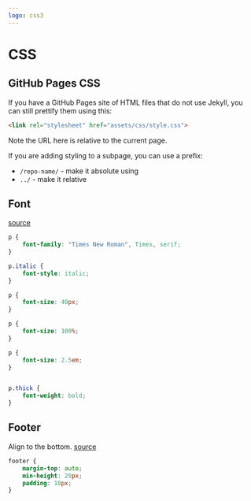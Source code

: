 ```yaml
---
logo: css3
---
```

# CSS


## GitHub Pages CSS

If you have a GitHub Pages site of HTML files that do not use Jekyll, you can still prettify them using this:

```html
<link rel="stylesheet" href="assets/css/style.css">
```

Note the URL here is relative to the current page.

If you are adding styling to a subpage, you can use a prefix:

- `/repo-name/` - make it absolute using
- `../` - make it relative

## Font

[source](https://www.w3schools.com/css/css_font.asp)

```css
p {
    font-family: "Times New Roman", Times, serif;
}

p.italic {
    font-style: italic;
}
```

```css
p {
    font-size: 40px;
}

p {
    font-size: 100%;
}

p {
    font-size: 2.5em;
}
```

```css

p.thick {
    font-weight: bold;
}
```

## Footer

Align to the bottom. [source](https://stackoverflow.com/questions/643879/css-to-make-html-page-footer-stay-at-bottom-of-the-page-with-a-minimum-height-b)

```css
footer {
    margin-top: auto;
    min-height: 20px;
    padding: 10px;
}
```
